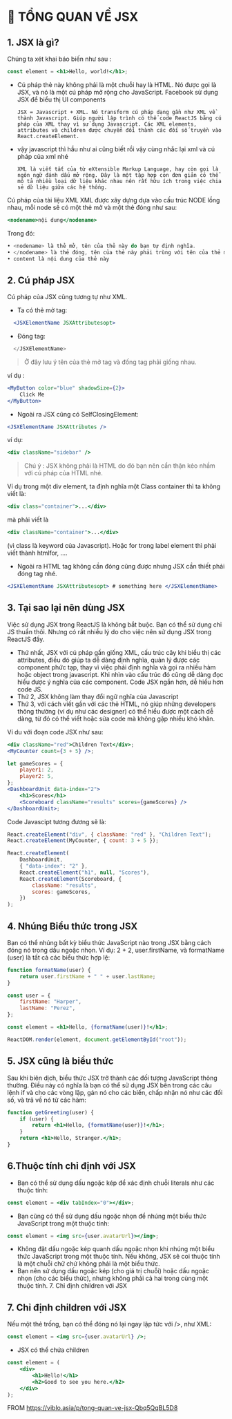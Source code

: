 # **📝 TỔNG QUAN VỀ JSX**

## **1. JSX là gì?**

Chúng ta xét khai báo biến như sau :

```jsx
const element = <h1>Hello, world!</h1>;
```

-   Cú pháp thẻ này không phải là một chuỗi hay là HTML. Nó được gọi là JSX, và nó là một cú pháp mở rộng cho JavaScript. Facebook sử dụng JSX để biểu thị UI components

        JSX = Javascript + XML. Nó transform cú pháp dạng gần như XML về thành Javascript. Giúp người lập trình có thể code ReactJS bằng cú pháp của XML thay vì sử dụng Javascript. Các XML elements, attributes và children được chuyển đổi thành các đối số truyền vào React.createElement.

-   vậy javascript thì hầu như ai cũng biết rồi vậy cùng nhắc lại xml và cú pháp của xml nhé

        XML là viết tắt của từ eXtensible Markup Language, hay còn gọi là ngôn ngữ đánh dấu mở rộng. Đây là một tập hợp con đơn giản có thể mô tả nhiều loại dữ liệu khác nhau nên rất hữu ích trong việc chia sẻ dữ liệu giữa các hệ thống.

Cú pháp của tài liệu XML XML được xây dựng dựa vào cấu trúc NODE lồng nhau, mỗi node sẽ có một thẻ mở và một thẻ đóng như sau:

```jsx
<nodename>nội dung</nodename>
```

Trong đó:

```jsx
• <nodename> là thẻ mở, tên của thẻ này do bạn tự định nghĩa.
• </nodename> là thẻ đóng, tên của thẻ này phải trùng với tên của thẻ mở.
• content là nội dung của thẻ này
```

## **2. Cú pháp JSX**

Cú pháp của JSX cũng tương tự như XML.

-   Ta có thẻ mở tag:

```jsx
  <JSXElementName JSXAttributesopt>
```

-   Đóng tag:

```jsx
  </JSXElementName>
```

> Ở đây lưu ý tên của thẻ mở tag và đống tag phải giống nhau.

ví dụ :

```jsx
<MyButton color="blue" shadowSize={2}>
    Click Me
</MyButton>
```

-   Ngoài ra JSX cũng có SelfClosingElement:

```jsx
<JSXElementName JSXAttributes />
```

ví dụ:

```jsx
<div className="sidebar" />
```

> Chú ý : JSX không phải là HTML do đó bạn nên cẩn thận kẻo nhầm với cú pháp của HTML nhé.

Ví dụ trong một div element, ta định nghĩa một Class container thì ta không viết là:

```jsx
<div class="container">...</div>
```

mà phải viết là

```jsx
<div className="container">...</div>
```

(vì class là keyword của Javascript). Hoặc for trong label element thì phải viết thành htmlfor, ....

-   Ngoài ra HTML tag không cần đóng cũng được nhưng JSX cần thiết phải đóng tag nhé.

```jsx
<JSXElementName JSXAttributesopt> # something here </JSXElementName>
```

## **3. Tại sao lại nên dùng JSX**

Việc sử dụng JSX trong ReactJS là không bắt buộc. Bạn có thể sử dụng chỉ JS thuần thôi. Nhưng có rất nhiều lý do cho việc nên sử dụng JSX trong ReactJS đấy.

-   Thứ nhất, JSX với cú pháp gần giống XML, cấu trúc cây khi biểu thị các attributes, điều đó giúp ta dễ dàng định nghĩa, quản lý được các component phức tạp, thay vì việc phải định nghĩa và gọi ra nhiều hàm hoặc object trong javascript. Khi nhìn vào cấu trúc đó cũng dễ dàng đọc hiểu được ý nghĩa của các component. Code JSX ngắn hơn, dễ hiểu hơn code JS.
-   Thứ 2, JSX không làm thay đổi ngữ nghĩa của Javascript
-   Thứ 3, với cách viết gần với các thẻ HTML, nó giúp những developers thông thường (ví dụ như các designer) có thể hiểu được một cách dễ dàng, từ đó có thể viết hoặc sửa code mà không gặp nhiều khó khăn.

Ví du với đoạn code JSX như sau:

```jsx
<div className="red">Children Text</div>;
<MyCounter count={3 + 5} />;

let gameScores = {
    player1: 2,
    player2: 5,
};
<DashboardUnit data-index="2">
    <h1>Scores</h1>
    <Scoreboard className="results" scores={gameScores} />
</DashboardUnit>;
```

Code Javascipt tương đương sẽ là:

```js
React.createElement("div", { className: "red" }, "Children Text");
React.createElement(MyCounter, { count: 3 + 5 });

React.createElement(
    DashboardUnit,
    { "data-index": "2" },
    React.createElement("h1", null, "Scores"),
    React.createElement(Scoreboard, {
        className: "results",
        scores: gameScores,
    })
);
```

## **4. Nhúng Biểu thức trong JSX**

Bạn có thể nhúng bất kỳ biểu thức JavaScript nào trong JSX bằng cách đóng nó trong dấu ngoặc nhọn. Ví dụ: 2 + 2, user.firstName, và formatName (user) là tất cả các biểu thức hợp lệ:

```jsx
function formatName(user) {
    return user.firstName + " " + user.lastName;
}

const user = {
    firstName: "Harper",
    lastName: "Perez",
};

const element = <h1>Hello, {formatName(user)}!</h1>;

ReactDOM.render(element, document.getElementById("root"));
```

## **5. JSX cũng là biểu thức**

Sau khi biên dịch, biểu thức JSX trở thành các đối tượng JavaScript thông thường. Điều này có nghĩa là bạn có thể sử dụng JSX bên trong các câu lệnh if và cho các vòng lặp, gán nó cho các biến, chấp nhận nó như các đối số, và trả về nó từ các hàm:

```jsx
function getGreeting(user) {
    if (user) {
        return <h1>Hello, {formatName(user)}!</h1>;
    }
    return <h1>Hello, Stranger.</h1>;
}
```

## **6.Thuộc tính chỉ định với JSX**

-   Bạn có thể sử dụng dấu ngoặc kép để xác định chuỗi literals như các thuộc tính:

```jsx
const element = <div tabIndex="0"></div>;
```

-   Bạn cũng có thể sử dụng dấu ngoặc nhọn để nhúng một biểu thức JavaScript trong một thuộc tính:

```jsx
const element = <img src={user.avatarUrl}></img>;
```

-   Không đặt dấu ngoặc kép quanh dấu ngoặc nhọn khi nhúng một biểu thức JavaScript trong một thuộc tính. Nếu không, JSX sẽ coi thuộc tính là một chuỗi chữ chứ không phải là một biểu thức.
-   Bạn nên sử dụng dấu ngoặc kép (cho giá trị chuỗi) hoặc dấu ngoặc nhọn (cho các biểu thức), nhưng không phải cả hai trong cùng một thuộc tính. 7. Chỉ định children với JSX

## **7. Chỉ định children với JSX**

Nếu một thẻ trống, bạn có thể đóng nó lại ngay lập tức với />, như XML:

```jsx
const element = <img src={user.avatarUrl} />;
```

-   JSX có thể chứa children

```jsx
const element = (
    <div>
        <h1>Hello!</h1>
        <h2>Good to see you here.</h2>
    </div>
);
```

FROM https://viblo.asia/p/tong-quan-ve-jsx-Qbq5QqBL5D8
